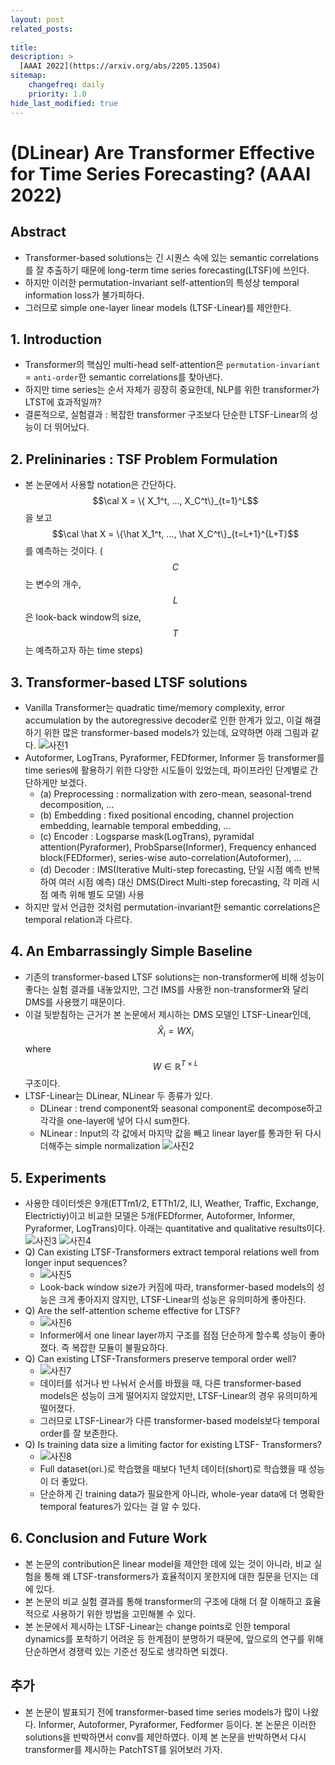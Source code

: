 ```yaml
---
layout: post
related_posts:
  _
title: 
description: >
  [AAAI 2022](https://arxiv.org/abs/2205.13504)
sitemap:
    changefreq: daily
    priority: 1.0
hide_last_modified: true
---
```


# (DLinear) Are Transformer Effective for Time Series Forecasting? (AAAI 2022)

## Abstract
- Transformer-based solutions는 긴 시퀀스 속에 있는 semantic correlations를 잘 추출하기 때문에 long-term time series forecasting(LTSF)에 쓰인다.
- 하지만 이러한 permutation-invariant self-attention의 특성상 temporal information loss가 불가피하다.
- 그러므로 simple one-layer linear models (LTSF-Linear)를 제안한다.

## 1. Introduction
- Transformer의 핵심인 multi-head self-attention은 `permutation-invariant` = `anti-order`한 semantic correlations를 찾아낸다.
- 하지만 time series는 순서 자체가 굉장히 중요한데, NLP를 위한 transformer가 LTST에 효과적일까?
- 결론적으로, 실험결과 : 복잡한 transformer 구조보다 단순한 LTSF-Linear의 성능이 더 뛰어났다.

## 2. Prelininaries : TSF Problem Formulation
- 본 논문에서 사용할 notation은 간단하다. $$\cal X = \{ X_1^t, ..., X_C^t\}_{t=1}^L$$을 보고 $$\cal \hat X = \{\hat X_1^t, ..., \hat X_C^t\}_{t=L+1}^{L+T}$$를 예측하는 것이다. ($$C$$는 변수의 개수, $$L$$은 look-back window의 size, $$T$$는 예측하고자 하는 time steps)

## 3. Transformer-based LTSF solutions
- Vanilla Transformer는 quadratic time/memory complexity, error accumulation by the autoregressive decoder로 인한 한계가 있고, 이걸 해결하기 위한 많은 transformer-based models가 있는데, 요약하면 아래 그림과 같다.
![사진1](/assets/img/timeseries/AreTF/fig1.jpeg)
- Autoformer, LogTrans, Pyraformer, FEDformer, Informer 등 transformer를 time series에 활용하기 위한 다양한 시도들이 있었는데, 파이프라인 단계별로 간단하게만 보겠다.
  - (a) Preprocessing : normalization with zero-mean, seasonal-trend decomposition, ...
  - (b) Embedding : fixed positional encoding, channel projection embedding, learnable temporal embedding, ...
  - (c) Encoder : Logsparse mask(LogTrans), pyramidal attention(Pyraformer), ProbSparse(Informer), Frequency enhanced block(FEDformer), series-wise auto-correlation(Autoformer), ...
  - (d) Decoder : IMS(Iterative Multi-step forecasting, 단일 시점 예측 반복하여 여러 시점 예측) 대신 DMS(Direct Multi-step forecasting, 각 미래 시점 예측 위해 별도 모델) 사용
- 하지만 앞서 언급한 것처럼 permutation-invariant한 semantic correlations은 temporal relation과 다르다.

## 4. An Embarrassingly Simple Baseline
- 기존의 transformer-based LTSF solutions는 non-transformer에 비해 성능이 좋다는 실험 결과를 내놓았지만, 그건 IMS를 사용한 non-transformer와 달리 DMS를 사용했기 때문이다.
- 이걸 뒷받침하는 근거가 본 논문에서 제시하는 DMS 모델인 LTSF-Linear인데, $$\hat X_i = WX_i$$ where $$W \in \mathbb R^{T\times L}$$ 구조이다.
- LTSF-Linear는 DLinear, NLinear 두 종류가 있다.
  - DLinear : trend component와 seasonal component로 decompose하고 각각을 one-layer에 넣어 다시 sum한다.
  - NLinear : Input의 각 값에서 마지막 값을 빼고 linear layer를 통과한 뒤 다시 더해주는 simple normalization
  ![사진2](/assets/img/timeseries/AreTF/fig2.jpeg)

## 5. Experiments
- 사용한 데이터셋은 9개(ETTm1/2, ETTh1/2, ILI, Weather, Traffic, Exchange, Electrictiy)이고 비교한 모델은 5개(FEDformer, Autoformer, Informer, Pyraformer, LogTrans)이다. 아래는 quantitative and qualitative results이다.
  ![사진3](/assets/img/timeseries/AreTF/table12.jpeg)
  ![사진4](/assets/img/timeseries/AreTF/fig3.jpeg)
- Q) Can existing LTSF-Transformers extract temporal relations well from longer input sequences?
  - ![사진5](/assets/img/timeseries/AreTF/fig4.jpeg)
  - Look-back window size가 커짐에 따라, transformer-based models의 성능은 크게 좋아지지 않지만, LTSF-Linear의 성능은 유의미하게 좋아진다.
- Q) Are the self-attention scheme effective for LTSF?
  - ![사진6](/assets/img/timeseries/AreTF/table4.jpeg)
  - Informer에서 one linear layer까지 구조를 점점 단순하게 할수록 성능이 좋아졌다. 즉 복잡한 모듈이 불필요하다.
- Q) Can existing LTSF-Transformers preserve temporal order well?
  - ![사진7](/assets/img/timeseries/AreTF/table5.jpeg)
  - 데이터를 섞거나 반 나눠서 순서를 바꿨을 때, 다른 transformer-based models은 성능이 크게 떨어지지 않았지만, LTSF-Linear의 경우 유의미하게 떨어졌다.
  - 그러므로 LTSF-Linear가 다른 transformer-based models보다 temporal order를 잘 보존한다.
- Q) Is training data size a limiting factor for existing LTSF- Transformers?
  - ![사진8](/assets/img/timeseries/AreTF/table7.jpeg)
  - Full dataset(ori.)로 학습했을 때보다 1년치 데이터(short)로 학습했을 때 성능이 더 좋았다.
  - 단순하게 긴 training data가 필요한게 아니라, whole-year data에 더 명확한 temporal features가 있다는 걸 알 수 있다.

## 6. Conclusion and Future Work
- 본 논문의 contribution은 linear model을 제안한 데에 있는 것이 아니라, 비교 실험을 통해 왜 LTSF-transformers가 효율적이지 못한지에 대한 질문을 던지는 데에 있다.
- 본 논문의 비교 실험 결과를 통해 transformer의 구조에 대해 더 잘 이해하고 효율적으로 사용하기 위한 방법을 고민해볼 수 있다.
- 본 논문에서 제시하는 LTSF-Linear는 change points로 인한 temporal dynamics를 포착하기 어려운 등 한계점이 분명하기 때문에, 앞으로의 연구를 위해 단순하면서 경쟁력 있는 기준선 정도로 생각하면 되겠다.

## 추가
- 본 논문이 발표되기 전에 transformer-based time series models가 많이 나왔다. Informer, Autoformer, Pyraformer, Fedformer 등이다. 본 논문은 이러한 solutions을 반박하면서 conv를 제안하였다. 이제 본 논문을 반박하면서 다시 transformer를 제시하는 PatchTST를 읽어보러 가자.